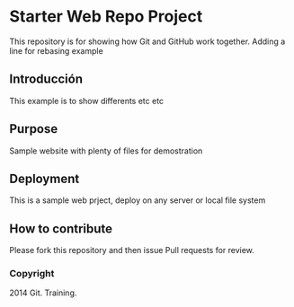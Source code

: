 # Starter Web Repo Project

This repository is for showing how Git and GitHub work together. Adding a line for rebasing example

## Introducción

This example is to show differents etc etc

## Purpose

Sample website with plenty of files for demostration

## Deployment

This is a sample web prject, deploy on any server or local file system
## How to contribute

Please fork this repository and then issue Pull requests for review.

### Copyright

2014 Git. Training.